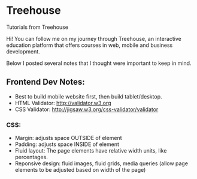 # Treehouse
Tutorials from Treehouse

Hi! You can follow me on my journey through Treehouse, an interactive education platform that offers courses in web, mobile and business development. 

Below I posted several notes that I thought were important to keep in mind.

## Frontend Dev Notes: 
- Best to build mobile website first, then build tablet/desktop.
- HTML Validator: http://validator.w3.org
- CSS Validator: http://jigsaw.w3.org/css-validator/validator

### CSS:
- Margin: adjusts space OUTSIDE of element
- Padding: adjusts space INSIDE of element
- Fluid layout: The page elements have relative width units, like percentages.
- Reponsive design: fluid images, fluid grids, media queries (allow page elements to be adjusted based on width of the page)
